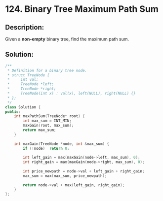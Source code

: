 # 124. Binary Tree Maximum Path Sum

## Description:

Given a **non-empty** binary tree, find the maximum path sum.

## Solution:

```c++
/**
 * Definition for a binary tree node.
 * struct TreeNode {
 *     int val;
 *     TreeNode *left;
 *     TreeNode *right;
 *     TreeNode(int x) : val(x), left(NULL), right(NULL) {}
 * };
 */
class Solution {
public:
    int maxPathSum(TreeNode* root) {
        int max_sum = INT_MIN;
        maxGain(root, max_sum);
        return max_sum;
    }
    
    int maxGain(TreeNode *node, int &max_sum) {
        if (!node)  return 0;
        
        int left_gain = max(maxGain(node->left, max_sum), 0);
        int right_gain = max(maxGain(node->right, max_sum), 0);
        
        int price_newpath = node->val + left_gain + right_gain;
        max_sum = max(max_sum, price_newpath);
        
        return node->val + max(left_gain, right_gain);
    }
};
```

<!-- remark：

-  -->
